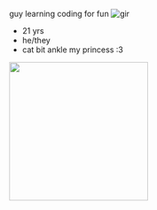 guy learning coding for fun
![gir](https://file.garden/ZdmNLegxzVCR-8F4/gir)<br>
- 21 yrs
- he/they
- cat bit ankle
my princess :3

<img src="https://file.garden/ZdmNLegxzVCR-8F4/photos/2024/IMG_0118.JPG" width="250px">
